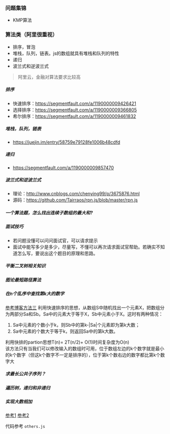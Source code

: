 ### 问题集锦
- KMP算法

### 算法类（阿里很重视）
- 排序，冒泡
- 堆栈，队列，链表。js的数组就具有堆栈和队列的特性
- 递归
- 波兰式和逆波兰式

> 阿里云，金融对算法要求比较高

##### 排序
 
- 快速排序：https://segmentfault.com/a/1190000009426421
- 选择排序：https://segmentfault.com/a/1190000009366805
- 希尔排序：https://segmentfault.com/a/1190000009461832

##### 堆栈，队列，链表
- https://juejin.im/entry/58759e79128fe1006b48cdfd

##### 递归
- https://segmentfault.com/a/1190000009857470

##### 波兰式和逆波兰式
- 理论：http://www.cnblogs.com/chenying99/p/3675876.html
- 源码：https://github.com/Tairraos/rpn.js/blob/master/rpn.js

##### 一个算法题，怎么找出连续子数组的最大和?

##### 面试技巧
- 若问题没懂可以问问面试官，可以请求提示
- 面试中能写多少是多少，尽量写，不懂可以再次请求面试官帮助。若确实不知道怎么写，要说出这个题目的原理和思路。

##### 平衡二叉树相关知识

##### 图论最短路径算法

##### 在n个乱序中查找第k大的数字
[参考博客方法三](http://blog.csdn.net/acceptyly/article/details/47838701)
 利用快速排序的思想，从数组S中随机找出一个元素X，把数组分为两部分Sa和Sb。Sa中的元素大于等于X，Sb中元素小于X。这时有两种情况：

1. Sa中元素的个数小于k，则Sb中的第k-|Sa|个元素即为第k大数；
2. Sa中元素的个数大于等于k，则返回Sa中的第k大数。

 利用快排的partion思想T(n)= 2T(n/2)+ O(1)时间复杂度为O(n)   
 该方法只有当我们可以修改输入的数组时可用，位于数组左边的k个数字就是最小的k个数字（但这k个数字不一定是排序的），位于第k个数右边的数字都比第k个数字大

##### 求最长公共子序列？

##### 遍历树，递归和非递归

##### 实现大数相加
[参考1](https://blog.csdn.net/u014150409/article/details/50984416)
[参考2](http://www.plqblog.com/views/article.php?id=29)

代码参考 `others.js`


